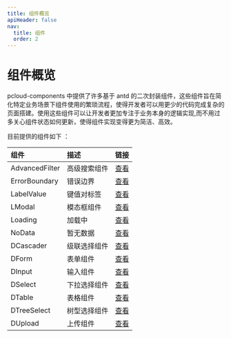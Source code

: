 ```yaml
---
title: 组件概览
apiHeader: false
nav:
  title: 组件
  order: 2
---
```


# 组件概览

pcloud-components 中提供了许多基于 antd 的二次封装组件，这些组件旨在简化特定业务场景下组件使用的繁琐流程，使得开发者可以用更少的代码完成复杂的页面搭建。使用这些组件可以让开发者更加专注于业务本身的逻辑实现,而不用过多关心组件状态如何更新，使得组件实现变得更为简洁、高效。

目前提供的组件如下 ：

| 组件           | 描述         | 链接                                |
| :------------- | :----------- | :---------------------------------- |
| AdvancedFilter | 高级搜索组件 | [查看](/components/advanced-filter) |
| ErrorBoundary  | 错误边界     | [查看](/components/error-boundary)  |
| LabelValue     | 键值对标签   | [查看](/components/label-value)     |
| LModal         | 模态框组件   | [查看](/components/l-modal)         |
| Loading        | 加载中       | [查看](/components/loading)         |
| NoData         | 暂无数据     | [查看](/components/no-data)         |
| DCascader      | 级联选择组件 | [查看](/components/d-cascader)      |
| DForm          | 表单组件     | [查看](/components/d-form)          |
| DInput         | 输入组件     | [查看](/components/d-input)         |
| DSelect        | 下拉选择组件 | [查看](/components/d-select)        |
| DTable         | 表格组件     | [查看](/components/d-table)         |
| DTreeSelect    | 树型选择组件 | [查看](/components/d-tree-select)   |
| DUpload        | 上传组件     | [查看](/components/d-upload)        |

